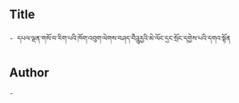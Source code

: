 ## Title
	- དཔལ་ལྡན་གསོ་བ་རིག་པའི་ཁོག་འབུག་ལེགས་བཤད་བཻཌཱུརྱའི་མེ་ལོང་དྲང་སྲོང་དགྱེས་པའི་དགའ་སྟོན

## Author
	- 

